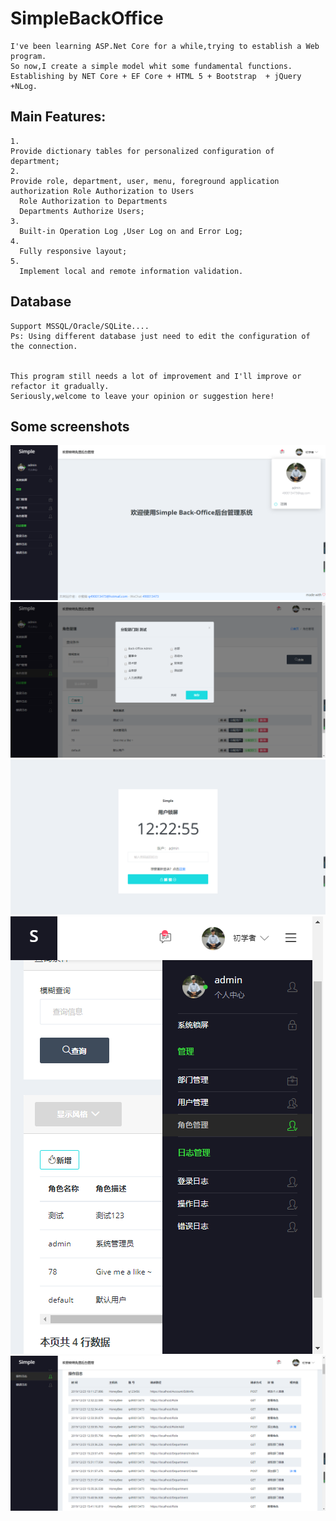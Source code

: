 # SimpleBackOffice
    I've been learning ASP.Net Core for a while,trying to establish a Web program.
    So now,I create a simple model whit some fundamental functions.
    Establishing by NET Core + EF Core + HTML 5 + Bootstrap  + jQuery +NLog.
    
  ## Main Features:
    1.
    Provide dictionary tables for personalized configuration of department;
    2.
    Provide role, department, user, menu, foreground application authorization Role Authorization to Users
      Role Authorization to Departments
      Departments Authorize Users;
    3.
      Built-in Operation Log ,User Log on and Error Log;
    4.
      Fully responsive layout;
    5.
      Implement local and remote information validation.
      
  ## Database
    Support MSSQL/Oracle/SQLite....
    Ps: Using different database just need to edit the configuration of the connection.
    
    
    This program still needs a lot of improvement and I'll improve or refactor it gradually.
    Seriously,welcome to leave your opinion or suggestion here!
    
  ## Some screenshots
  
![image](https://github.com/Singway/SimpleBackOffice/blob/master/ReadMe/home.jpg)
![image](https://github.com/Singway/SimpleBackOffice/blob/master/ReadMe/roleDept.png)
![image](https://github.com/Singway/SimpleBackOffice/blob/master/ReadMe/lock.png)
![image](https://github.com/Singway/SimpleBackOffice/blob/master/ReadMe/phonePage.png)
![image](https://github.com/Singway/SimpleBackOffice/blob/master/ReadMe/errorLog.png)
